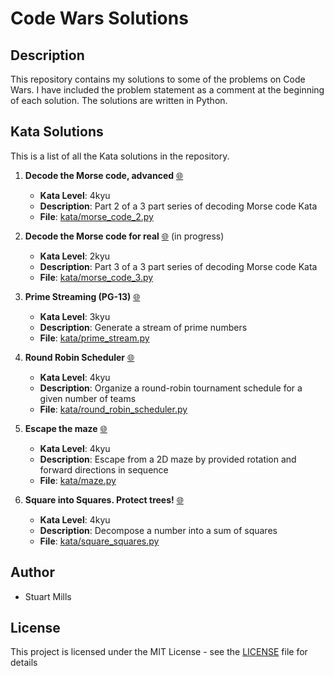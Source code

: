 # Code Wars Solutions
## Description
This repository contains my solutions to some of the problems on Code Wars. I have included the problem statement as a comment at the beginning of each solution. The solutions are written in Python.


## Kata Solutions
This is a list of all the Kata solutions in the repository.
<!-- include-solutions -->
1. **Decode the Morse code, advanced** [:globe_with_meridians:](https://www.codewars.com/kata/54b72c16cd7f5154e9000457) 
	- **Kata Level**: 4kyu
	- **Description**: Part 2 of a 3 part series of decoding Morse code Kata
	- **File**: [kata/morse_code_2.py](kata/morse_code_2.py)

2. **Decode the Morse code for real** [:globe_with_meridians:](https://www.codewars.com/kata/decode-the-morse-code-for-real) (in progress)
	- **Kata Level**: 2kyu
	- **Description**: Part 3 of a 3 part series of decoding Morse code Kata
	- **File**: [kata/morse_code_3.py](kata/morse_code_3.py)

3. **Prime Streaming (PG-13)** [:globe_with_meridians:](https://www.codewars.com/kata/5519a584a73e70fa570005f5) 
	- **Kata Level**: 3kyu
	- **Description**: Generate a stream of prime numbers
	- **File**: [kata/prime_stream.py](kata/prime_stream.py)

4. **Round Robin Scheduler** [:globe_with_meridians:](https://www.codewars.com/kata/561c20edc71c01139000017c) 
	- **Kata Level**: 4kyu
	- **Description**: Organize a round-robin tournament schedule for a given number of teams
	- **File**: [kata/round_robin_scheduler.py](kata/round_robin_scheduler.py)

5. **Escape the maze** [:globe_with_meridians:](https://www.codewars.com/kata/5877027d885d4f6144000404) 
	- **Kata Level**: 4kyu
	- **Description**: Escape from a 2D maze by provided  rotation and forward directions in sequence
	- **File**: [kata/maze.py](kata/maze.py)

6. **Square into Squares. Protect trees!** [:globe_with_meridians:](https://www.codewars.com/kata/54eb33e5bc1a25440d000891) 
	- **Kata Level**: 4kyu
	- **Description**: Decompose a number into a sum of squares
	- **File**: [kata/square_squares.py](kata/square_squares.py)

<!-- stop-solutions -->

## Author
 - Stuart Mills

## License
This project is licensed under the MIT License - see the [LICENSE](LICENSE) file for details


